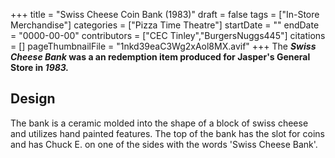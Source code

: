 +++
title = "Swiss Cheese Coin Bank (1983)"
draft = false
tags = ["In-Store Merchandise"]
categories = ["Pizza Time Theatre"]
startDate = ""
endDate = "0000-00-00"
contributors = ["CEC Tinley","BurgersNuggs445"]
citations = []
pageThumbnailFile = "1nkd39eaC3Wg2xAol8MX.avif"
+++
The ***Swiss Cheese Bank* was a an redemption item produced for Jasper's General Store in *1983.***

## Design

The bank is a ceramic molded into the shape of a block of swiss cheese and utilizes hand painted features. The top of the bank has the slot for coins and has Chuck E. on one of the sides with the words 'Swiss Cheese Bank'.
